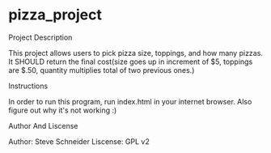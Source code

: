 # pizza_project

Project Description

This project allows users to pick pizza size, toppings, and how many pizzas. It SHOULD return the final cost(size goes up in increment of $5, toppings are $.50, quantity multiplies total of two previous ones.)


Instructions

In order to run this program, run index.html in your internet browser. Also figure out why it's not working :)

Author And Liscense

Author: Steve Schneider Liscense: GPL v2
